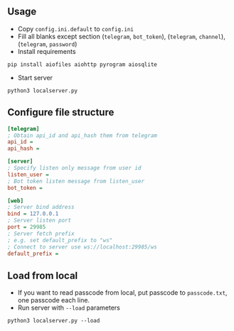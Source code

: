 ## Usage

* Copy `config.ini.default` to `config.ini`
* Fill all blanks except section (`telegram`, `bot_token`), (`telegram`, `channel`), (`telegram`, `password`)
* Install requirements
```shell script
pip install aiofiles aiohttp pyrogram aiosqlite
```
* Start server
```shell script
python3 localserver.py
```

## Configure file structure

```ini
[telegram]
; Obtain api_id and api_hash them from telegram
api_id =
api_hash =

[server]
; Specify listen only message from user id
listen_user =
; Bot token listen message from listen_user
bot_token =

[web]
; Server bind address
bind = 127.0.0.1
; Server listen port
port = 29985
; Server fetch prefix
; e.g. set default_prefix to "ws"
; Connect to server use ws://localhost:29985/ws
default_prefix =
```

## Load from local

* If you want to read passcode from local, put passcode to `passcode.txt`, one passcode each line.
* Run server with `--load` parameters
```shell script
python3 localserver.py --load
```
